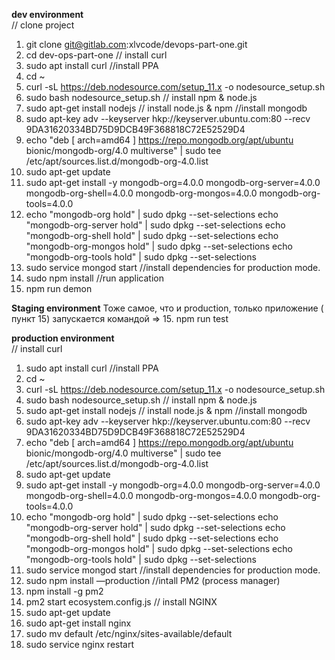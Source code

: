 **dev environment** 	
// clone project
1. git clone git@gitlab.com:xlvcode/devops-part-one.git
2. cd dev-ops-part-one
// install curl
3. sudo apt install curl
//install PPA
4. cd ~
5. curl -sL https://deb.nodesource.com/setup_11.x -o nodesource_setup.sh
6. sudo bash nodesource_setup.sh
// install npm & node.js
7. sudo apt-get install nodejs // install node.js & npm
//install mongodb
8. sudo apt-key adv --keyserver hkp://keyserver.ubuntu.com:80 --recv 9DA31620334BD75D9DCB49F368818C72E52529D4
9. echo "deb [ arch=amd64 ] https://repo.mongodb.org/apt/ubuntu bionic/mongodb-org/4.0 multiverse" | sudo tee /etc/apt/sources.list.d/mongodb-org-4.0.list
10. sudo apt-get update
11. sudo apt-get install -y mongodb-org=4.0.0 mongodb-org-server=4.0.0 mongodb-org-shell=4.0.0 mongodb-org-mongos=4.0.0 mongodb-org-tools=4.0.0
12. echo "mongodb-org hold" | sudo dpkg --set-selections
echo "mongodb-org-server hold" | sudo dpkg --set-selections
echo "mongodb-org-shell hold" | sudo dpkg --set-selections
echo "mongodb-org-mongos hold" | sudo dpkg --set-selections
echo "mongodb-org-tools hold" | sudo dpkg --set-selections
13. sudo service mongod start
//install dependencies for production mode.
14. sudo npm install
//run application
15. npm run demon


**Staging environment**
Тоже самое, что и production, только приложение ( пункт 15) запускается командой => 15. npm run test

**production environment**	
// install curl
1. sudo apt install curl
//install PPA
2. cd ~
3. curl -sL https://deb.nodesource.com/setup_11.x -o nodesource_setup.sh
4. sudo bash nodesource_setup.sh // install npm & node.js
5. sudo apt-get install nodejs // install node.js & npm
//install mongodb
6. sudo apt-key adv --keyserver hkp://keyserver.ubuntu.com:80 --recv 9DA31620334BD75D9DCB49F368818C72E52529D4
7. echo "deb [ arch=amd64 ] https://repo.mongodb.org/apt/ubuntu bionic/mongodb-org/4.0 multiverse" | sudo tee /etc/apt/sources.list.d/mongodb-org-4.0.list
8. sudo apt-get update
9. sudo apt-get install -y mongodb-org=4.0.0 mongodb-org-server=4.0.0 mongodb-org-shell=4.0.0 mongodb-org-mongos=4.0.0 mongodb-org-tools=4.0.0
10. echo "mongodb-org hold" | sudo dpkg --set-selections
echo "mongodb-org-server hold" | sudo dpkg --set-selections
echo "mongodb-org-shell hold" | sudo dpkg --set-selections
echo "mongodb-org-mongos hold" | sudo dpkg --set-selections
echo "mongodb-org-tools hold" | sudo dpkg --set-selections
11. sudo service mongod start
//install dependencies for production mode.
12. sudo npm install —production
//intall PM2 (process manager) 
13. npm install -g pm2
14. pm2 start  ecosystem.config.js
// install NGINX
15. sudo apt-get update
16. sudo apt-get install nginx
17. sudo mv default /etc/nginx/sites-available/default 
18. sudo service nginx restart
